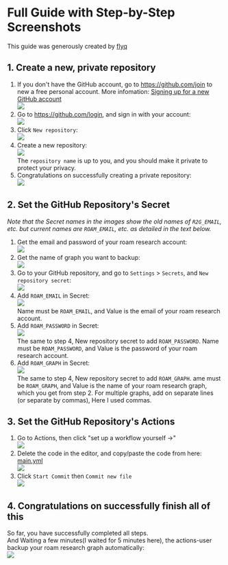 # Full Guide with Step-by-Step Screenshots

This guide was generously created by [flyq](https://github.com/flyq)

## 1. Create a new, private repository
1. If you don't have the GitHub account, go to https://github.com/join to new a free personal account. More infomation: [Signing up for a new GitHub account](https://docs.github.com/en/github/getting-started-with-github/signing-up-for-a-new-github-account)   
![](./images/Signing%20up%20for%20a%20new%20GitHub%20account.png)
2. Go to https://github.com/login, and sign in with your account:   
![](./images/login%20GitHub.png)
3. Click `New repository`:   
![](./images/Create%20New%20repository.png)
4. Create a new repository:   
![](./images/Create%20New%20private%20repository.png)   
The `repository name` is up to you, and you should make it private to protect your privacy.   
5. Congratulations on successfully creating a private repository:   
![](./images/private%20repository%20success.png)

## 2. Set the GitHub Repository's Secret
*Note that the Secret names in the images show the old names of `R2G_EMAIL`, etc. but current names are `ROAM_EMAIL`, etc. as detailed in the text below.*
1. Get the email and password of your roam research account:   
![](./images/email%20and%20password.png)   
2. Get the name of graph you want to backup:   
![](./images/Get%20the%20graph%20name.png)   
3. Go to your GitHub repository, and go to `Settings` > `Secrets`, and `New repository secret`:   
![](./images/Go%20to%20Settings.png)   
4. Add `ROAM_EMAIL` in Secret:   
![](./images/add%20R2G_EMAIL.png)   
Name must be `ROAM_EMAIL`, and Value is the email of your roam research account.   
5. Add `ROAM_PASSWORD` in Secret:   
![](./images/add%20R2G_PASSWORD.png)   
The same to step 4, New repository secret to add `ROAM_PASSWORD`. Name must be `ROAM_PASSWORD`, and Value is the password of your roam research account.   
6. Add `ROAM_GRAPH` in Secret:   
![](./images/add%20R2G_GRAPH.png)   
The same to step 4, New repository secret to add `ROAM_GRAPH`. ame must be `ROAM_GRAPH`, and Value is the name of your roam research graph, which you get from step 2.  For multiple graphs, add on separate lines (or separate by commas), Here I used commas.   
## 3. Set the GitHub Repository's Actions
1. Go to Actions, then click "set up a workflow yourself →"   
![](./images/Set%20workfow.png)   
2. Delete the code in the editor, and copy/paste the code from here: [main.yml](https://raw.githubusercontent.com/everruler12/roam2github-actions/main/.github/workflows/main.yml)   
![](./images/add%20yml.png)   
3. Click `Start Commit` then `Commit new file`   
![](./images/add%20new%20file.png)   
## 4. Congratulations on successfully finish all of this
So far, you have successfully completed all steps.   
And Waiting a few minutes(I waited for 5 minutes here), the actions-user backup your roam research graph automatically:   
![](./images/success%20set%20up.png)
